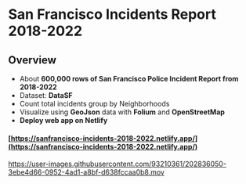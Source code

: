 # San Francisco Incidents Report 2018-2022
## Overview
- About **600,000 rows of San Francisco Police Incident Report from 2018-2022** 
- Dataset: **DataSF**
- Count total incidents group by Neighborhoods
- Visualize using **GeoJson** data with **Folium** and **OpenStreetMap**
- **Deploy web app on Netlify**
#### [https://sanfrancisco-incidents-2018-2022.netlify.app/](https://sanfrancisco-incidents-2018-2022.netlify.app/)

https://user-images.githubusercontent.com/93210361/202836050-3ebe4d66-0952-4ad1-a8bf-d638fccaa0b8.mov


